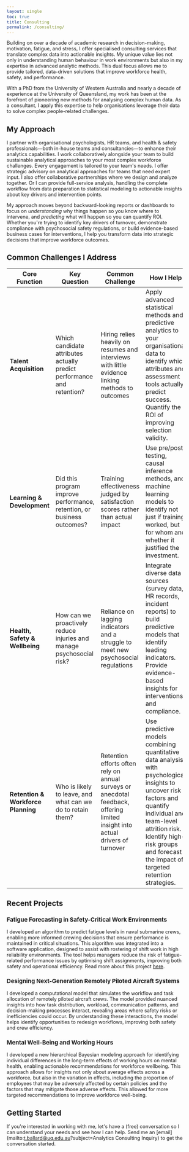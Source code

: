 ```yaml
---
layout: single
toc: true
title: Consulting
permalink: /consulting/
---
```


<style>
  body {
    font-size: 0.8em; /* Adjust font size just for this page */
  }
</style>

Building on over a decade of academic research in decision-making, motivation, fatigue, and stress, 
I offer specialised consulting services that translate complex data into actionable insights. 
My unique value lies not only in understanding human behaviour in work environments but 
also in my expertise in advanced analytic methods. This dual focus allows me 
to provide tailored, data-driven solutions that improve workforce health, safety, and performance.

With a PhD from the University of Western Australia and nearly a decade of experience at the 
University of Queensland, my work has been at the forefront of pioneering new methods for 
analysing complex human data. As a consultant, I apply this expertise to help organisations 
leverage their data to solve complex people-related challenges.

## My Approach

I partner with organisational psychologists, HR teams, and health & safety professionals—both in-house teams and consultancies—to enhance their analytics capabilities. I work collaboratively alongside your team to build sustainable analytical approaches to your most complex workforce challenges. Every engagement is tailored to your team's needs. I offer strategic advisory on analytical approaches for teams that need expert input. I also offer collaborative partnerships where we design and analyze together. Or I can provide full-service analysis, handling the complete workflow from data preparation to statistical modeling to actionable insights about key drivers and intervention points.

My approach moves beyond backward-looking reports or dashboards to focus on _understanding_ why things happen so you know where to intervene, and _predicting_ what will happen so you can quantify ROI. Whether you're trying to identify key drivers of turnover, demonstrate compliance with psychosocial safety regulations, or build evidence-based business cases for interventions, I help you transform data into strategic decisions that improve workforce outcomes.

## Common Challenges I Address

| Core Function | Key Question | Common Challenge | How I Help |
|--------------|--------------|------------------|------------|
| **Talent Acquisition** | Which candidate attributes actually predict performance and retention? | Hiring relies heavily on resumes and interviews with little evidence linking methods to outcomes | Apply advanced statistical methods and predictive analytics to your organisational data to identify which attributes and assessment tools actually predict success. Quantify the ROI of improving selection validity. |
| **Learning & Development** | Did this program improve performance, retention, or business outcomes? | Training effectiveness judged by satisfaction scores rather than actual impact | Use pre/post testing, causal inference methods, and machine learning models to identify not just if training worked, but for whom and whether it justified the investment. |
| **Health, Safety & Wellbeing** | How can we proactively reduce injuries and manage psychosocial risk? | Reliance on lagging indicators and a struggle to meet new psychosocial regulations | Integrate diverse data sources (survey data, HR records, incident reports) to build predictive models that identify leading indicators. Provide evidence-based insights for interventions and compliance. |
| **Retention & Workforce Planning** | Who is likely to leave, and what can we do to retain them? | Retention efforts often rely on annual surveys or anecdotal feedback, offering limited insight into actual drivers of turnover | Use predictive models combining quantitative data analysis with psychological insights to uncover risk factors and quantify individual and team-level attrition risk. Identify high-risk groups and forecast the impact of targeted retention strategies. |

## Recent Projects

### Fatigue Forecasting in Safety-Critical Work Environments
I developed an algorithm to predict fatigue levels in naval submarine crews, enabling more informed 
crewing decisions that ensure performance is maintained in critical situations. This algorithm was integrated 
into a software application, designed to assist with rostering of shift work in high reliability environments. 
The tool helps managers reduce the risk of fatigue-related performance issues by optimising 
shift assignments, improving both safety and operational efficiency. Read more about this project [here](/blog/fatigue-modelling/).

### Designing Next-Generation Remotely Piloted Aircraft Systems
I developed a computational model that simulates the workflow and task allocation of remotely piloted 
aircraft crews. The model provided nuanced insights into how task distribution, workload, communication 
patterns, and decision-making processes interact, revealing areas where safety risks or inefficiencies 
could occur. By understanding these interactions, the model helps identify opportunities to redesign 
workflows, improving both safety and crew efficiency.

### Mental Well-Being and Working Hours
I developed a new hierarchical Bayesian modeling approach for identifying individual differences in the long-term effects of 
working hours on mental health, enabling actionable recommendations for workforce wellbeing. This approach allows for insights
not only about average effects across a workforce, but also in the variation in effects, including the proportion of employees that
may be adversely affected by certain policies and the factors that may mitigate those adverse effects. This allowed for more 
targeted recommendations to improve workforce well-being.

## Getting Started

If you're interested in working with me, let's have a (free) conversation so I can understand your needs and see how I can help. Send me an [email](mailto:t.ballard@uq.edu.au?subject=Analytics Consulting Inquiry) to get the conversation started.


